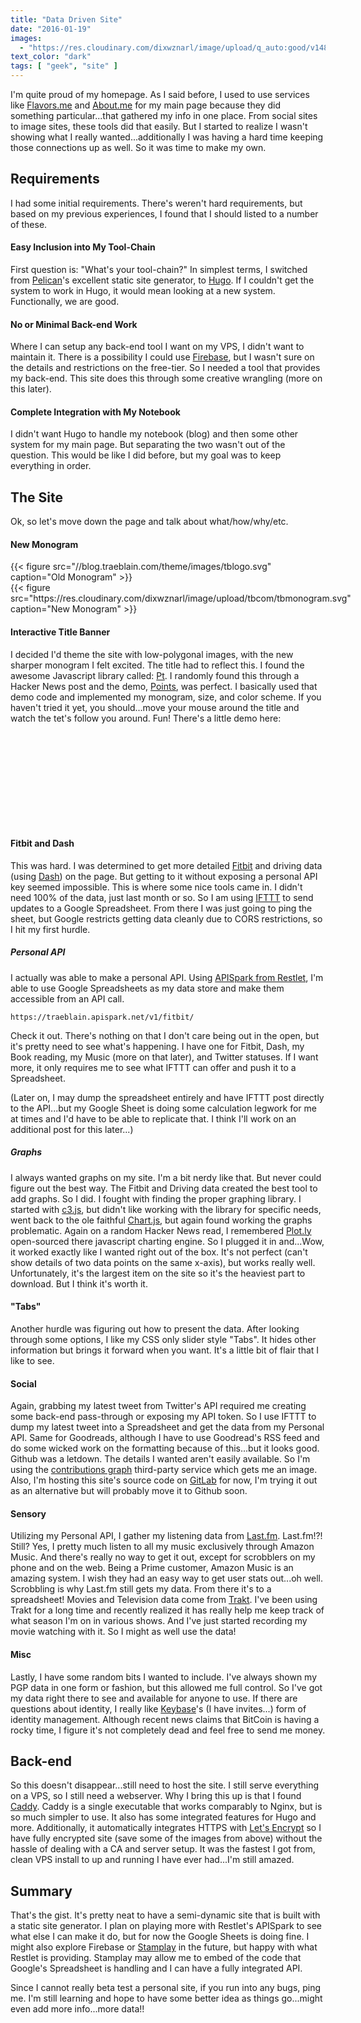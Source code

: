 ```yaml
---
title: "Data Driven Site"
date: "2016-01-19"
images:
  - "https://res.cloudinary.com/dixwznarl/image/upload/q_auto:good/v1480480425/graph-on-screen_nqm0et.jpg"
text_color: "dark"
tags: [ "geek", "site" ]
---
```


I'm quite proud of my homepage.  As I said before, I used to use services like [Flavors.me][] and [About.me][] for my main page because they did something particular...that gathered my info in one place.  From social sites to image sites, these tools did that easily.  But I started to realize I wasn't showing what I really wanted...additionally I was having a hard time keeping those connections up as well.  So it was time to make my own.

## Requirements

I had some initial requirements.  There's weren't hard requirements, but based on my previous experiences, I found that I should listed to a number of these.

#### Easy Inclusion into My Tool-Chain

First question is: "What's your tool-chain?"  In simplest terms, I switched from [Pelican][]'s excellent static site generator, to [Hugo][].  If I couldn't get the system to work in Hugo, it would mean looking at a new system.  Functionally, we are good.

#### No or Minimal Back-end Work

Where I can setup any back-end tool I want on my VPS, I didn't want to maintain it.  There is a possibility I could use [Firebase][], but I wasn't sure on the details and restrictions on the free-tier.  So I needed a tool that provides my back-end.  This site does this through some creative wrangling (more on this later).

#### Complete Integration with My Notebook

I didn't want Hugo to handle my notebook (blog) and then some other system for my main page.  But separating the two wasn't out of the question.  This would be like I did before, but my goal was to keep everything in order.

## The Site

Ok, so let's move down the page and talk about what/how/why/etc.

#### New Monogram

<div class="row">
    <div class="six columns">
        {{< figure src="//blog.traeblain.com/theme/images/tblogo.svg" caption="Old Monogram" >}}        
    </div>
    <div class="six columns">
    {{< figure src="https://res.cloudinary.com/dixwznarl/image/upload/tbcom/tbmonogram.svg" caption="New Monogram" >}}
    </div>
</div>

#### Interactive Title Banner

I decided I'd theme the site with low-polygonal images, with the new sharper monogram I felt excited.  The title had to reflect this.  I found the awesome Javascript library called: [Pt][].  I randomly found this through a Hacker News post and the demo, [Points][], was perfect.  I basically used that demo code and implemented my monogram, size, and color scheme.  If you haven't tried it yet, you should...move your mouse around the title and watch the tet's follow you around.  Fun!  There's a little demo here:

<figure class="bordered" style="display: block;">
    <div id="pt" style="width: 100%; height: 150px;"></div>
</figure>

#### Fitbit and Dash

This was hard.  I was determined to get more detailed [Fitbit][] and driving data (using [Dash][]) on the page.  But getting to it without exposing a personal API key seemed impossible.  This is where some nice tools came in.  I didn't need 100% of the data, just last month or so.  So I am using [IFTTT][] to send updates to a Google Spreadsheet.  From there I was just going to ping the sheet, but Google restricts getting data cleanly due to CORS restrictions, so I hit my first hurdle.  

##### Personal API

I actually was able to make a personal API.  Using [APISpark from Restlet][apispark], I'm able to use Google Spreadsheets as my data store and make them accessible from an API call.

`https://traeblain.apispark.net/v1/fitbit/`

Check it out.  There's nothing on that I don't care being out in the open, but it's pretty need to see what's happening.  I have one for Fitbit, Dash, my Book reading, my Music (more on that later), and Twitter statuses.  If I want more, it only requires me to see what IFTTT can offer and push it to a Spreadsheet.

(Later on, I may dump the spreadsheet entirely and have IFTTT post directly to the API...but my Google Sheet is doing some calculation legwork for me at times and I'd have to be able to replicate that.  I think I'll work on an additional post for this later...)

##### Graphs

I always wanted graphs on my site.  I'm a bit nerdy like that.  But never could figure out the best way.  The Fitbit and Driving data created the best tool to add graphs.  So I did.  I fought with finding the proper graphing library.  I started with [c3.js][c3], but didn't like working with the library for specific needs, went back to the ole faithful [Chart.js][chart], but again found working the graphs problematic.  Again on a random Hacker News read, I remembered [Plot.ly][plot] open-sourced there javascript charting engine.  So I plugged it in and...Wow, it worked exactly like I wanted right out of the box.  It's not perfect (can't show details of two data points on the same x-axis), but works really well.  Unfortunately, it's the largest item on the site so it's the heaviest part to download. But I think it's worth it.

#### "Tabs"

Another hurdle was figuring out how to present the data.  After looking through some options, I like my CSS only slider style "Tabs".  It hides other information but brings it forward when you want.  It's a little bit of flair that I like to see.

#### Social

Again, grabbing my latest tweet from Twitter's API required me creating some back-end pass-through or exposing my API token.  So I use IFTTT to dump my latest tweet into a Spreadsheet and get the data from my Personal API.  Same for Goodreads, although I have to use Goodread's RSS feed and do some wicked work on the formatting because of this...but it looks good.  Github was a letdown.  The details I wanted aren't easily available.  So I'm using the [contributions graph][ghgraph] third-party service which gets me an image.  Also, I'm hosting this site's source code on [GitLab][] for now, I'm trying it out as an alternative but will probably move it to Github soon.

#### Sensory

Utilizing my Personal API, I gather my listening data from [Last.fm][].  Last.fm!?! Still?  Yes, I pretty much listen to all my music exclusively through Amazon Music.  And there's really no way to get it out, except for scrobblers on my phone and on the web.  Being a Prime customer, Amazon Music is an amazing system.  I wish they had an easy way to get user stats out...oh well.  Scrobbling is why Last.fm still gets my data.  From there it's to a spreadsheet!  Movies and Television data come from [Trakt][].  I've been using Trakt for a long time and recently realized it has really help me keep track of what season I'm on in various shows.  And I've just started recording my movie watching with it.  So I might as well use the data!

#### Misc

Lastly, I have some random bits I wanted to include.  I've always shown my PGP data in one form or fashion, but this allowed me full control.  So I've got my data right there to see and available for anyone to use.  If there are questions about identity, I really like [Keybase][]'s (I have invites...) form of identity management.  Although recent news claims that BitCoin is having a rocky time, I figure it's not completely dead and feel free to send me money.

## Back-end

So this doesn't disappear...still need to host the site.  I still serve everything on a VPS, so I still need a webserver.  Why I bring this up is that I found [Caddy][].  Caddy is a single executable that works comparably to Nginx, but is so much simpler to use.  It also has some integrated features for Hugo and more.  Additionally, it automatically integrates HTTPS with [Let's Encrypt][le] so I have fully encrypted site (save some of the images from above) without the hassle of dealing with a CA and server setup.  It was the fastest I got from, clean VPS install to up and running I have ever had...I'm still amazed.

## Summary

That's the gist.  It's pretty neat to have a semi-dynamic site that is built with a static site generator.  I plan on playing more with Restlet's APISpark to see what else I can make it do, but for now the Google Sheets is doing fine.  I might also explore Firebase or [Stamplay][] in the future, but happy with what Restlet is providing.  Stamplay may allow me to embed of the code that Google's Spreadsheet is handling and I can have a fully integrated API. 

Since I cannot really beta test a personal site, if you run into any bugs, ping me.  I'm still learning and hope to have some better idea as things go...might even add more info...more data!!


[Flavors.me]: https://web.archive.org/web/20170131201904/http://flavors.me/
[About.me]: http://about.me/
[Pelican]: http://blog.getpelican.com/
[Hugo]: http://gohugo.io/
[Pt]: http://williamngan.github.io/pt/
[Points]: http://williamngan.github.io/pt/demo/index.html?name=form.points
[Fitbit]: http://fitbit.com/
[Dash]: http://dash.by/
[IFTTT]: http:/ifttt.com/
[apispark]: http://restlet.com/products/apispark/
[chart]: http://www.chartjs.org/
[c3]: http://c3js.org/
[plot]: https://plot.ly/javascript/
[ghgraph]: http://ghchart.rshah.org/
[GitLab]: http://gitlab.com/
[Trakt]: http://trakt.tv/
[Keybase]: http://keybase.io/
[Caddy]: https://caddyserver.com/
[le]: https://letsencrypt.org/
[Stamplay]: https://web.archive.org/web/20180519015206/https://stamplay.com/
[Firebase]: https://firebase.com/
[Last.fm]: http://last.fm/

